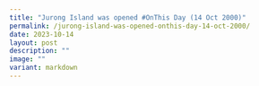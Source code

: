 ```yaml
---
title: "Jurong Island was opened #OnThis Day (14 Oct 2000)"
permalink: /jurong-island-was-opened-onthis-day-14-oct-2000/
date: 2023-10-14
layout: post
description: ""
image: ""
variant: markdown
---
```

